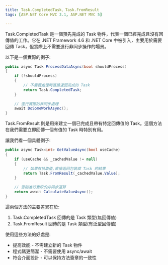 ```yaml
---
title: Task.CompletedTask、Task.FromResult
tags: [ASP.NET Core MVC 3.1, ASP.NET MVC 5]

---
```



Task.CompletedTask 是一個預先完成的 Task 物件，代表一個已經完成且沒有回傳值的工作。它在 .NET Framework 4.6 和 .NET Core 中被引入，主要用於需要回傳 Task，但實際上不需要進行非同步操作的場景。

以下是一個實際的例子:

```csharp
public async Task ProcessDataAsync(bool shouldProcess)
{
    if (!shouldProcess)
    {
        // 不需要處理時直接返回完成的 Task
        return Task.CompletedTask;
    }
    
    // 進行實際的非同步處理
    await DoSomeWorkAsync();
}
```

Task.FromResult 則是用來建立一個已完成且帶有特定回傳值的 Task。這個方法在我們需要立即回傳一個有值的 Task 時特別有用。

讓我們看一個具體例子:

```csharp
public async Task<int> GetValueAsync(bool useCache)
{
    if (useCache && _cachedValue != null)
    {
        // 如果有快取值,直接返回包裝成 Task 的結果
        return Task.FromResult(_cachedValue.Value);
    }
    
    // 否則進行實際的非同步運算
    return await CalculateValueAsync();
}
```

這兩個方法的主要差異在於:
1. Task.CompletedTask 回傳的是 Task 類型(無回傳值)
2. Task.FromResult<T> 回傳的是 Task<T> 類型(有泛型回傳值)

使用這些方法的好處是:
- 提高效能 - 不需建立新的 Task 物件
- 程式碼更簡潔 - 不需要使用 async/await
- 符合介面設計 - 可以保持方法簽章的一致性